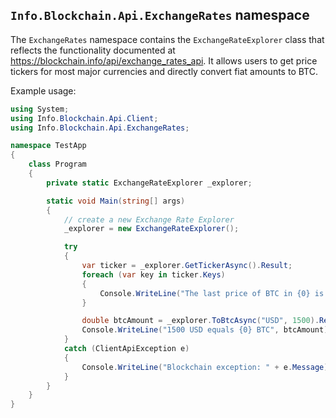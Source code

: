 ## `Info.Blockchain.Api.ExchangeRates` namespace

The `ExchangeRates` namespace contains the `ExchangeRateExplorer` class that reflects the functionality documented at https://blockchain.info/api/exchange_rates_api. It allows users to get price tickers for most major currencies and directly convert fiat amounts to BTC.

Example usage:

```csharp
using System;
using Info.Blockchain.Api.Client;
using Info.Blockchain.Api.ExchangeRates;

namespace TestApp
{
    class Program
    {
        private static ExchangeRateExplorer _explorer;

        static void Main(string[] args)
        {
            // create a new Exchange Rate Explorer
            _explorer = new ExchangeRateExplorer();

            try
            {
                var ticker = _explorer.GetTickerAsync().Result;
                foreach (var key in ticker.Keys)    
                {
                    Console.WriteLine("The last price of BTC in {0} is {1}", key, ticker[key].Last);
                }

                double btcAmount = _explorer.ToBtcAsync("USD", 1500).Result;
                Console.WriteLine("1500 USD equals {0} BTC", btcAmount);
            }
            catch (ClientApiException e)
            {
                Console.WriteLine("Blockchain exception: " + e.Message);
            }
        }
    }
}
```
